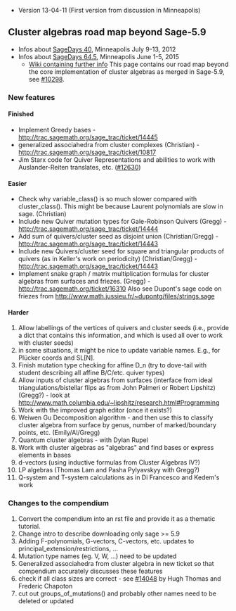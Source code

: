 
* Version 13-04-11 (First version from discussion in Minneapolis) 

## Cluster algebras road map beyond Sage-5.9

* Infos about <a class="http" href="http://www.ima.umn.edu/2011-2012/SW7.9-13.12/#Schedule">SageDays 40</a>, Minneapolis July 9-13, 2012 
* Infos about <a class="http" href="http://www.ima.umn.edu/2014-2015/SW6.1-5.15/?event_id=SW6.1-5.15">SageDays 64.5</a>, Minneapolis June 1-5, 2015 
   * <a href="/combinat/clusteralgebras/sagedays64.5">Wiki containing further info</a> 
This page contains our road map beyond the core implementation of cluster algebras as merged in Sage-5.9, see <a class="http" href="http://trac.sagemath.org/sage_trac/ticket/10298">#10298</a>. 


### New features


#### Finished

* Implement Greedy bases - <a href="http://trac.sagemath.org/sage_trac/ticket/14445">http://trac.sagemath.org/sage_trac/ticket/14445</a> 
* generalized associahedra from cluster complexes (Christian) - <a href="http://trac.sagemath.org/sage_trac/ticket/10817">http://trac.sagemath.org/sage_trac/ticket/10817</a> 
* Jim Starx code for Quiver Representations and abilities to work with Auslander-Reiten translates, etc. (<a class="http" href="http://trac.sagemath.org/sage_trac/ticket/12630">#12630</a>) 

#### Easier

* Check why variable_class() is so much slower compared with cluster_class().  This might be because Laurent polynomials are slow in sage. (Christian) 
* Include new Quiver mutation types for Gale-Robinson Quivers (Gregg) - <a href="http://trac.sagemath.org/sage_trac/ticket/14444">http://trac.sagemath.org/sage_trac/ticket/14444</a> 
* Add sum of quivers/cluster seed as disjoint union (Christian/Gregg) - <a href="http://trac.sagemath.org/sage_trac/ticket/14443">http://trac.sagemath.org/sage_trac/ticket/14443</a> 
* Include new Quivers/cluster seed for square and triangular products of quivers (as in Keller's work on periodicity) (Christian/Gregg) - <a href="http://trac.sagemath.org/sage_trac/ticket/14443">http://trac.sagemath.org/sage_trac/ticket/14443</a> 
* Implement snake graph / matrix multiplication formulas for cluster algebras from surfaces and friezes. (Gregg) - <a href="http://trac.sagemath.org/ticket/16310">http://trac.sagemath.org/ticket/16310</a> Also see Dupont's sage code on friezes from <a href="http://www.math.jussieu.fr/~dupontg/files/strings.sage">http://www.math.jussieu.fr/~dupontg/files/strings.sage</a>  

#### Harder

1. Allow labellings of the vertices of quivers and cluster seeds (i.e., provide a dict that contains this information, and which is used all over to work with cluster seeds) 
1. in some situations, it might be nice to update variable names. E.g., for Plücker coords and SL[N]. 
1. Finish mutation type checking for affine D_n (try to dove-tail with student describing all affine B/C/etc. quiver types) 
1. Allow inputs of cluster algebras from surfaces (interface from ideal triangulations/bistellar flips as from John Palmeri or Robert Lipshitz) (Gregg?) - look at <a href="http://www.math.columbia.edu/~lipshitz/research.html#Programming">http://www.math.columbia.edu/~lipshitz/research.html#Programming</a> 
1. Work with the improved graph editor (once it exists?) 
1. Weiwen Gu Decomposition algorithm - and then use this to classify cluster algebra from surface by genus, number of marked/boundary points, etc. (Emily/Al/Gregg) 
1. Quantum cluster algebras - with Dylan Rupel 
1. Work with cluster algebras as "algebras" and find bases or express elements in bases  
1. d-vectors (using inductive formulas from Cluster Algebras IV?) 
1. LP algebras (Thomas Lam and Pasha Pylyavskyy with Gregg?) 
1. Q-system and T-system calculations as in Di Francesco and Kedem's work 

### Changes to the compendium

1. Convert the compendium into an rst file and provide it as a thematic tutorial. 
1. Change intro to describe downloading only sage >= 5.9 
1. Adding F-polynomials, G-vectors, C-vectors, etc. updates to principal_extension/restrictions, ... 
1. Mutation type names (eg. V, W, ...) need to be updated 
1. Generalized associahedra from cluster algebra in new ticket so that compendium accurately discusses these features 
1. check if all class sizes are correct - see <a class="http" href="http://trac.sagemath.org/sage_trac/ticket/14048">#14048</a> by Hugh Thomas and Frederic Chapoton 
1. cut out groups_of_mutations() and probably other names need to be deleted or updated 